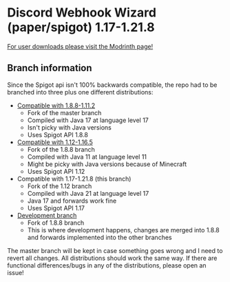 # Discord Webhook Wizard (paper/spigot) 1.17-1.21.8

[For user downloads please visit the Modrinth page!](https://modrinth.com/project/qJ9ZfKma)

## Branch information

Since the Spigot api isn't 100% backwards compatible, the repo had to be branched into three plus one different
distributions:

* [Compatible with 1.8.8-1.11.2](https://github.com/pinmacaroon/dchookspigot/tree/1.8.8)
    * Fork of the master branch
    * Compiled with Java 17 at language level 17
    * Isn't picky with Java versions
    * Uses Spigot API 1.8.8
* [Compatible with 1.12-1.16.5](https://github.com/pinmacaroon/dchookspigot/tree/1.12)
    * Fork of the 1.8.8 branch
    * Compiled with Java 11 at language level 11
    * Might be picky with Java versions because of Minecraft
    * Uses Spigot API 1.12
* Compatible with 1.17-1.21.8 (this branch)
    * Fork of the 1.12 branch
    * Compiled with Java 21 at language level 17
    * Java 17 and forwards work fine
    * Uses Spigot API 1.17
* [Development branch](https://github.com/pinmacaroon/dchookspigot/tree/dev)
    * Fork of 1.8.8 branch
    * This is where development happens, changes are merged into 1.8.8 and forwards implemented into the other branches

The master branch will be kept in case something goes wrong and I need to revert all changes. All distributions should
work the same way. If there are functional differences/bugs in any of the distributions, please open an issue!